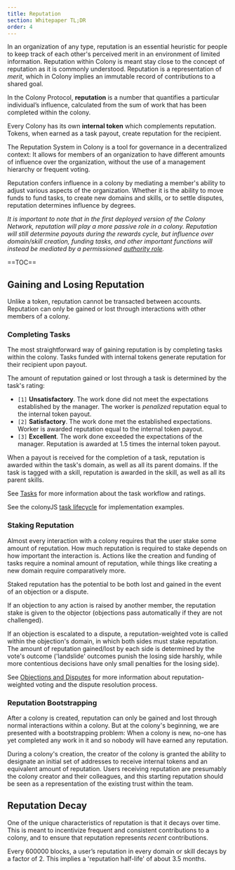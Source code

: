 ```yaml
---
title: Reputation
section: Whitepaper TL;DR
order: 4
---
```


In an organization of any type, reputation is an essential heuristic for people to keep track of each other's perceived merit in an environment of limited information. Reputation within Colony is meant stay close to the concept of reputation as it is commonly understood. Reputation is a representation of _merit_, which in Colony implies an immutable record of contributions to a shared goal.

In the Colony Protocol, **reputation** is a number that quantifies a particular individual’s influence, calculated from the sum of work that has been completed within the colony.

Every Colony has its own **internal token** which complements reputation. Tokens, when earned as a task payout, create reputation for the recipient.

The Reputation System in Colony is a tool for governance in a decentralized context: It allows for members of an organization to have different amounts of influence over the organization, without the use of a management hierarchy or frequent voting.

Reputation confers influence in a colony by mediating a member's ability to adjust various aspects of the organization. Whether it is the ability to move funds to fund tasks, to create new domains and skills, or to settle disputes, reputation determines influence by degrees.

*It is important to note that in the first deployed version of the Colony Network, reputation will play a more passive role in a colony. Reputation will still determine payouts during the rewards cycle, but influence over domain/skill creation, funding tasks, and other important functions will instead be mediated by a permissioned [authority role](/colonyjs/topics-managing-permissions/).*

==TOC==

## Gaining and Losing Reputation
Unlike a token, reputation cannot be transacted between accounts. Reputation can only be gained or lost through interactions with other members of a colony.

### Completing Tasks
The most straightforward way of gaining reputation is by completing tasks within the colony. Tasks funded with internal tokens generate reputation for their recipient upon payout.

The amount of reputation gained or lost through a task is determined by the task's rating:

* `[1]` **Unsatisfactory**. The work done did not meet the expectations established by the manager. The worker is *penalized* reputation equal to the internal token payout.
* `[2]` **Satisfactory**. The work done met the established expectations. Worker is awarded reputation equal to the internal token payout.
* `[3]` **Excellent**. The work done exceeded the expectations of the manager. Reputation is awarded at 1.5 times the internal token payout.

When a payout is received for the completion of a task, reputation is awarded within the task's domain, as well as all its parent domains. If the task is tagged with a skill, reputation is awarded in the skill, as well as all its parent skills.

See [Tasks](/colonynetwork/tldr-tasks/) for more information about the task workflow and ratings.

See the colonyJS [task lifecycle](/colonyjs/topics-task-lifecycle/) for implementation examples.

### Staking Reputation
Almost every interaction with a colony requires that the user stake some amount of reputation. How much reputation is required to stake depends on how important the interaction is. Actions like the creation and funding of tasks require a nominal amount of reputation, while things like creating a new domain require comparatively more.

Staked reputation has the potential to be both lost and gained in the event of an objection or a dispute.

If an objection to any action is raised by another member, the reputation stake is given to the objector (objections pass automatically if they are not challenged).

If an objection is escalated to a dispute, a reputation-weighted vote is called within the objection's domain, in which both sides must stake reputation. The amount of reputation gained/lost by each side is determined by the vote's outcome ('landslide' outcomes punish the losing side harshly, while more contentious decisions have only small penalties for the losing side).

See [Objections and Disputes](/colonynetwork/tldr-objections-and-disputes/) for more information about reputation-weighted voting and the dispute resolution process.

### Reputation Bootstrapping
After a colony is created, reputation can only be gained and lost through normal interactions within a colony. But at the colony's beginning, we are presented with a bootstrapping problem: When a colony is new, no-one has yet completed any work in it and so nobody will have earned any reputation.

During a colony's creation, the creator of the colony is granted the ability to designate an initial set of addresses to receive internal tokens and an equivalent amount of reputation. Users receiving reputation are presumably the colony creator and their colleagues, and this starting reputation should be seen as a representation of the existing trust within the team.

## Reputation Decay
One of the unique characteristics of reputation is that it decays over time. This is meant to incentivize frequent and consistent contributions to a colony, and to ensure that reputation represents _recent_ contributions.

Every 600000 blocks, a user’s reputation in every domain or skill decays by a factor of 2. This implies a 'reputation half-life' of about 3.5 months.

